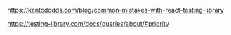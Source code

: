 https://kentcdodds.com/blog/common-mistakes-with-react-testing-library

https://testing-library.com/docs/queries/about/#priority
